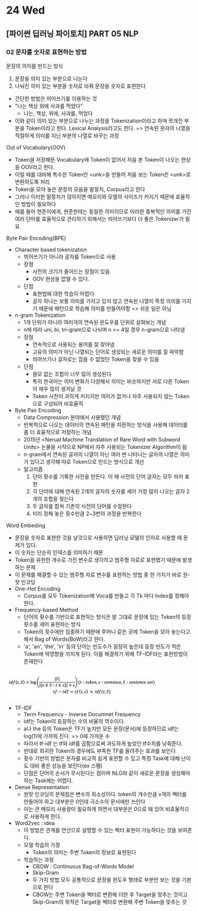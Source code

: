 # 24 Wed

## \[파이썬 딥러닝 파이토치\] PART 05 NLP



### 02 문자를 숫자로 표현하는 방법

문장의 의미를 만드는 방식

1. 문장을 의미 있는 부분으로 나눈다
2. 나눠진 의미 있는 부분을 숫자로 바꿔 문장을 숫자로 표현한다

* 간단한 방법은 띄어쓰기를 이용하는 것
* "나는 책상 위에 사과를 먹었다"
  * 나는, 책상, 위에, 사과를, 먹었다
* 이와 같이 의미 있는 부분으로 나누는 과정을 Tokenization이라고 하며 쪼개진 부분을 Token이라고 한다. Lexical Analysis라고도 한다. =&gt; 연속된 문자의 나열을 적절하게 의미를 지닌 부분의 나열로 바꾸는 과정

Out of Vocabulary\(OOV\)

* Token을 저장해둔 Vocabulary에 Token이 없어서 처음 본 Token이 나오는 현상을 OOV라고 한다.
* 이럴 때를 대비해 특수한 Token인 &lt;unk&gt;을 만들어 처음 보는 Token은 &lt;unk&gt;로 변환하도록 처리
* Token을 모아 놓은 문장의 모음을 말뭉치, Corpus라고 한다
* 그러나 이러한 말뭉치가 많아지면 메모리와 모델의 사이즈가 커지기 때문에 효율적인 방법이 필요하다
* 예를 들어 현준이에게, 현준한테는 동일한 의미이므로 이러한 중복적인 의미를 가진 여러 단어를 효율적으로 관리하기 위해서는 띄어쓰기보다 더 좋은 Tokenizer가 필요

Byte Pair Encoding\(BPE\)

* Character based tokenization
  * 띄어쓰기가 아니라 글자를 Token으로 사용
  * 장점
    * 사전의 크기가 줄어드는 장점이 있음
    * OOV 현상을 없앨 수 있다.
  * 단점
    * 표현법에 대한 학습이 어렵다
    * 글자 하나는 보통 의미를 가지고 있지 않고 연속된 나열이 특정 의미를 가지기 때문에 패턴으로 학습해 의미를 만들어야함 =&gt; 쉬운 일은 아님
* n-gram Tokenization
  * 1개 단위가 아니라 여러개의 연속된 윈도우를 단위로 살펴보는 개념
  * n에 따라 uni, bi, tri-gram으로 나뉘며 n &gt;= 4일 경우 n-gram으로 나타냄
  * 장점
    * 연속적으로 사용되는 용어를 잘 찾아냄
    * 고유의 의미가 아닌 나열되는 단어로 생성되는 새로운 의미를 잘 파악함
    * 띄어쓰기나 글자로는 잡을 수 없었던 Token을 찾을 수 있음
  * 단점
    * 쓸모 없는 조합이 너무 많이 생성된다
    * 특히 한국어는 어미 변화가 다양해서 의미는 비슷하지만 서로 다른 Token이 매우 많이 생겨날 것
    * Token 사전이 과하게 커지지만 의미가 없거나 자주 사용되지 않는 Token으로 구성되어 비효율적
* Byte Pair Encoding
  * Data Compression 분야에서 사용됐던 개념
  * 반복적으로 나오는 데이터의 연속된 패턴을 치환하는 방식을 사용해 데이터를 좀 더 효율적으로 저장하는 개념
  * 2015년 &lt;Nerual Machine Translation of Rare Word with Subword Units&gt; 논물을 시작으로 NP에서 자주 사용되는 Tokenizer Algorithm이 됨
  * n-gram에서 연속된 글자의 나열이 아닌 여러 번 나타나는 글자의 나열은 의미가 있다고 생각해 따로 Token으로 만드는 방식으로 개선
  * 알고리즘
    1. 단어 횟수를 기록한 사전을 만든다. 이 때 사전의 단어 글자는 모두 띄어 표현
    2. 각 단어에 대해 연속된 2개의 글자의 숫자를 세어 가장 많이 나오는 글자 2개의 조합을 찾는다
    3. 두 글자를 합쳐 기존의 사전의 단어를 수정한다
    4. 미리 정해 놓은 횟수만큼 2~3번의 과정을 반복한다

Word Embeding

* 문장을 숫자로 표현한 것을 날것으로 사용하면 딥러닝 모델의 인자로 사용할 때 문제가 있다.
* 이 숫자는 단순히 인덱스를 의미하기 때문
* Token을 유한한 개수로 가진 변수로 생각하고 범주형 자료로 표현했기 때문에 발생하는 문제
* 이 문제를 해결할 수 있는 범주형 자료 변수를 표현하는 방법 중 한 가지가 바로 원-핫 인코딩
* One-Hot Encoding
  * Corpus를 모두 Tokenization해 Voca를 만들고 각 Tk 마다 Index를 정해야 한다.
* Frequency-based Method
  * 단어의 횟수를 기반으로 표현하는 방식은 말 그대로 문장에 있는 Token의 등장 횟수를 세어 표현하는 방식
  * Token의 횟수에만 집중하기 때문에 주머니 같은 곳에 Token을 모아 놓는다고 해서 Bag of Words\(BoW\)라고 한다.
  * 'a', 'an', 'the', 'in' 등의 단어는 빈도수가 굉장히 높은데 등장 빈도가 적은 Token에 악영향을 끼치게 된다. 이를 해결하기 위해 TF-IDF라는 표현방법이 존재한다

![](../../.gitbook/assets/image%20%28273%29.png)

* TF-IDF
  * Term Frequency - Inverse Documnet Frequency
  *  idf는 Token이 등장하는 수의 비율의 역수이다.
  * a나 the 등의 Token은 TF가 높지만 모든 문장\(문서\)에 등장하므로 idf는 log\(1\)에 가까워 진다. =&gt; 0에 가까운 수
  * 따라서 tf-idf 는 tf와 idf를 곱함으로써 과도하게 높았던 tf수치를 낮춰준다.
  * 반대로 희귀한 Token의 경우에도 부족한 TF를 올려주는 효과를 보인다
  * 횟수 기반의 방법은 문자를 비교적 쉽게 표현할 수 있고 특정 Task에 대해 난이도 대비 좋은 성능을 보인다\(ex 스팸\)
  * 단점은 단어의 순서가 무시된다는 점이며 NLG와 같이 새로운 문장을 생성해야 하는 Task에는 어렵다.
* Dense Representation
  * 원핫 인코딩의 문제점은 변수의 희소성이다. token의 개수만큼 v개의 벡터를 만들어야 하고 대부분은 0인데 극소수의 문서에만 쓰인다
  * 이는 큰 메모리 사용량이 필요하게 하면서 대부분은 0으로 돼 있어 비효율적으로 사용하게 한다.
* Word2vec : idea
  * 이 방법은 관계를 연산으로 설명할 수 있는 벡터 표현이 가능하다는 것을 보여준다.
  * 모델 학습의 가정
    * Token의 의미는 주변 Token의 정보로 표현된다
  * 학습하는 과정
    * CBOW : Continuous Bag-of-Words Model
    * Skip-Gram
    * 두 가지 방법 모두 공통적으로 문장을 윈도우 형태로 부분만 보는 것을 기본으로 한다
    * CBOW는 주변 Token을 벡터로 변환해 더한 후 Target을 맞추는 것이고 Skip-Gram의 목적은 Target을 벡터로 변환해 주변 Token을 맞추는 것

